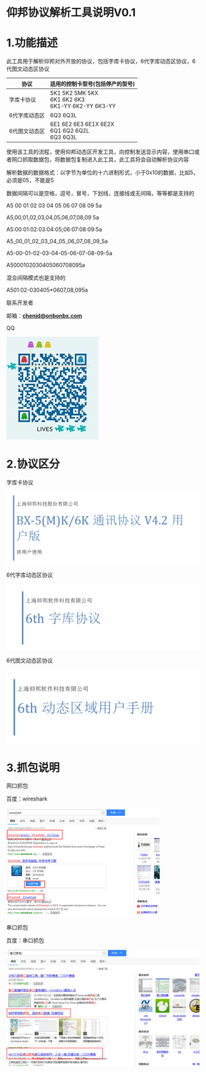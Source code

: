 # 仰邦协议解析工具说明V0.1
# 1.功能描述

此工具用于解析仰邦对外开放的协议，包括字库卡协议，6代字库动态区协议，6代图文动态区协议

| 协议       | 适用的控制卡型号(包括停产的型号) |
| ---------- | -------------------------------- |
| 字库卡协议 | 5K1 5K2 5MK 5KX<br>6K1 6K2 6K3<br>6K1-YY 6K2-YY 6K3-YY |
| 6代字库动态区 | 6Q3 6Q3L |
| 6代图文动态区 | 6E1 6E2 6E3 6E1X 6E2X<br>6Q1 6Q2 6Q2L <BR>6Q3 6Q3L |

使用该工具的流程，使用仰邦动态区开发工具，向控制发送显示内容，使用串口或者网口抓取数据包，将数据包复制进入此工具，此工具将会自动解析协议内容

解析数据的数据格式：以字节为单位的十六进制形式，小于0x10的数据，比如5，必须是05，不能是5

数据间隔可以是空格，逗号，冒号，下划线，连接线或无间隔，等等都是支持的

A5 00 01 02 03 04 05 06 07 08 09 5a

A5,00,01,02,03,04,05,06,07,08,09 5a

A5:00:01:02:03:04:05;06:07:08:09:5a

A5_00_01_02_03_04_05_06_07_08_09_5a

A5-00-01-02-03-04-05-06-07-08-09-5a

A5000102030405060708095a

混合间隔模式也是支持的

A501:02-030405*0607,08,095a



联系开发者

邮箱：**chenjd@onbonbx.com**

QQ

![](https://github.com/strongercjd/Onbon-Protocol-Analysis/raw/master/image/006.jpg)

# 2.协议区分

字库卡协议

![](https://github.com/strongercjd/Onbon-Protocol-Analysis/raw/master/image/001.png)

6代字库动态区协议

![](https://github.com/strongercjd/Onbon-Protocol-Analysis/raw/master/image/005.png)

6代图文动态区协议

![](https://github.com/strongercjd/Onbon-Protocol-Analysis/raw/master/image/004.png)

# 3.抓包说明

网口抓包

百度：wireshark

![](https://github.com/strongercjd/Onbon-Protocol-Analysis/raw/master/image/003.png)

串口抓包

百度：串口抓包

![](https://github.com/strongercjd/Onbon-Protocol-Analysis/raw/master/image/002.png)
